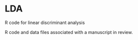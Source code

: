 # LDA
R code for linear discriminant analysis

R code and data files associated with a manuscript in review.
